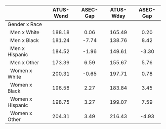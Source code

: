 
|                      |    ATUS-Wend |     ASEC-Gap |    ATUS-Wday |     ASEC-Gap |
| -------------------- | :----------: | :----------: | :----------: | :----------: |
| Gender x Race        |              |              |              |              |
| &nbsp;&nbsp;Men x White |       188.18 |         0.06 |       165.49 |         0.20 |
| &nbsp;&nbsp;Men x Black |       181.24 |        -7.74 |       138.76 |         8.42 |
| &nbsp;&nbsp;Men x Hispanic |       184.52 |        -1.96 |       149.61 |        -3.30 |
| &nbsp;&nbsp;Men x Other |       173.39 |         6.59 |       155.67 |         5.76 |
| &nbsp;&nbsp;Women x White |       200.31 |        -0.65 |       197.71 |         0.78 |
| &nbsp;&nbsp;Women x Black |       196.58 |         2.27 |       183.84 |         3.45 |
| &nbsp;&nbsp;Women x Hispanic |       198.75 |         3.27 |       199.07 |         7.59 |
| &nbsp;&nbsp;Women x Other |       204.31 |         3.49 |       216.43 |        -4.93 |

